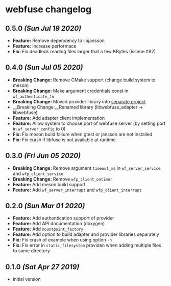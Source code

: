 # webfuse changelog

## 0.5.0 _(Sun Jul 19 2020)_

*   __Feature:__ Remove dependency to libjansson
*   __Feature:__ Increase performace
*   __Fix:__ Fix deadlock reading files larger that a few KBytes (Isseue #82)

## 0.4.0 _(Sun Jul 05 2020)_

*   __Breaking Change:__ Remove CMake support (change build system to meson)
*   __Breaking Change:__ Make argument credentials const in `wf_authenticate_fn`
*   __Breaking Change:__ Moved provider library into [separate project](https://github.com/falk-werner/webfuse-provider)
*   __Breaking Change:__Renamed library (libwebfuse_adapter -> libwebfuse)
*   __Feature:__ Add adapter client implementation
*   __Feature:__ Allow system to choose port of webfuse server (by setting port in `wf_server_config` to 0)
*   __Fix:__ Fix meson build failure when gtest or jansson are not installed
*   __Fix:__ Fix crash if libfuse is not available at runtime

## 0.3.0 _(Fri Jun 05 2020)_

*   __Breaking Change:__ Remove argument `timeout_ms` in  `wf_server_service` and `wfp_client_service`
*   __Breaking Change:__ Remove `wfp_client_ontimer`
*   __Feature:__ Add meson build support
*   __Feature:__ Add `wf_server_interrupt` and `wfp_client_interrupt`

## 0.2.0 _(Sun Mar 01 2020)_

*   __Feature:__ Add authentication support of provider
*   __Feature:__ Add API documentation (doxygen)
*   __Feature:__ Add `mountpoint_factory`
*   __Feature:__ Add option to build adapter and provider libraries separately
*   __Fix:__ Fix crash of example when using option `-h`
*   __Fix:__ Fix error in `static_filesystem` providen when adding multiple files to same directory

## 0.1.0 _(Sat Apr 27 2019)_

*   initial version
